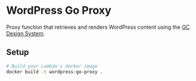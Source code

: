 # WordPress Go Proxy
Proxy function that retrieves and renders WordPress content using the [GC Design System](https://design-system.alpha.canada.ca/).

## Setup
```sh
# Build your Lambda's docker image
docker build -t wordpress-go-proxy .
```